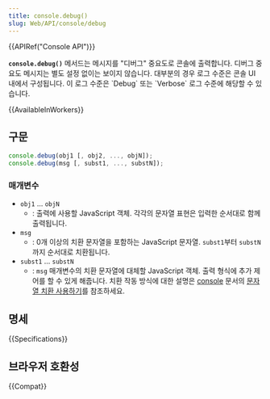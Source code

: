```yaml
---
title: console.debug()
slug: Web/API/console/debug
---
```


{{APIRef("Console API")}}

**`console.debug()`** 메서드는 메시지를 "디버그" 중요도로 콘솔에 출력합니다. 디버그 중요도 메시지는 별도 설정 없이는 보이지 않습니다. 대부분의 경우 로그 수준은 콘솔 UI 내에서 구성됩니다. 이 로그 수준은 \`Debug\` 또는 \`Verbose\` 로그 수준에 해당할 수 있습니다.

{{AvailableInWorkers}}

## 구문

```js
console.debug(obj1 [, obj2, ..., objN]);
console.debug(msg [, subst1, ..., substN]);
```

### 매개변수

- `obj1` ... `objN`
  - : 출력에 사용할 JavaScript 객체. 각각의 문자열 표현은 입력한 순서대로 함께 출력됩니다.
- `msg`
  - : 0개 이상의 치환 문자열을 포함하는 JavaScript 문자열. `subst1`부터 `substN`까지 순서대로 치환됩니다.
- `subst1` ... `substN`
  - : `msg` 매개변수의 치환 문자열에 대체할 JavaScript 객체. 출력 형식에 추가 제어를 할 수 있게 해줍니다. 치환 작동 방식에 대한 설명은 [console](/ko/docs/Web/API/console) 문서의 [문자열 치환 사용하기](/ko/docs/Web/API/console#문자열_치환_사용하기)를 참조하세요.

## 명세

{{Specifications}}

## 브라우저 호환성

{{Compat}}
